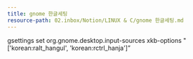 ```yaml
---
title: gnome 한글세팅
resource-path: 02.inbox/Notion/LINUX & C/gnome 한글세팅.md
---
```

gsettings set org.gnome.desktop.input-sources xkb-options "['korean:ralt_hangul', 'korean:rctrl_hanja']”